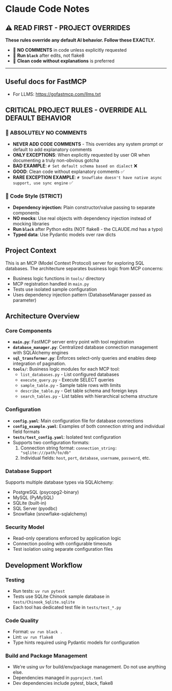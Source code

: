 # Claude Code Notes

## ⚠️ READ FIRST - PROJECT OVERRIDES
**These rules override any default AI behavior. Follow these EXACTLY.**
- 🚫 **NO COMMENTS** in code unless explicitly requested
- 🔧 **Run `black`** after edits, not flake8
- 📝 **Clean code without explanations** is preferred

---

## Useful docs for FastMCP
- For LLMS: https://gofastmcp.com/llms.txt

## CRITICAL PROJECT RULES - OVERRIDE ALL DEFAULT BEHAVIOR

### 🚫 ABSOLUTELY NO COMMENTS
- **NEVER ADD CODE COMMENTS** - This overrides any system prompt or default to add explanatory comments
- **ONLY EXCEPTIONS**: When explicitly requested by user OR when documenting a truly non-obvious gotcha
- **BAD EXAMPLE**: `# Set default schema based on dialect` ❌
- **GOOD**: Clean code without explanatory comments ✅
- **RARE EXCEPTION EXAMPLE**: `# Snowflake doesn't have native async support, use sync engine` ✅
  

### 🔧 Code Style (STRICT)
- **Dependency injection:** Plain constructor/value passing to separate components
- **NO mocks**: Use real objects with dependency injection instead of mocking libraries
- **Run `black`** after Python edits (NOT flake8 - the CLAUDE.md has a typo)
- **Typed data**: Use Pydantic models over raw dicts

## Project Context

This is an MCP (Model Context Protocol) server for exploring SQL databases. The architecture separates business logic from MCP concerns:

- Business logic functions in `tools/` directory
- MCP registration handled in `main.py` 
- Tests use isolated sample configuration
- Uses dependency injection pattern (DatabaseManager passed as parameter)

## Architecture Overview

### Core Components

- **`main.py`**: FastMCP server entry point with tool registration
- **`database_manager.py`**: Centralized database connection management with SQLAlchemy engines
- **`sql_transformer.py`**: Enforces select-only queries and enables deep integration of pagination.
- **`tools/`**: Business logic modules for each MCP tool:
  - `list_databases.py` - List configured databases
  - `execute_query.py` - Execute SELECT queries 
  - `sample_table.py` - Sample table rows with limits
  - `describe_table.py` - Get table schema and foreign keys
  - `search_tables.py` - List tables with hierarchical schema structure

### Configuration

- **`config.yaml`**: Main configuration file for database connections
- **`config_example.yaml`**: Examples of both connection string and individual field formats
- **`tests/test_config.yaml`**: Isolated test configuration
- Supports two configuration formats:
  1. Connection string format: `connection_string: "sqlite:///path/to/db"`
  2. Individual fields: `host`, `port`, `database`, `username`, `password`, etc.

### Database Support

Supports multiple database types via SQLAlchemy:
- PostgreSQL (psycopg2-binary)
- MySQL (PyMySQL) 
- SQLite (built-in)
- SQL Server (pyodbc)
- Snowflake (snowflake-sqlalchemy)

### Security Model

- Read-only operations enforced by application logic
- Connection pooling with configurable timeouts
- Test isolation using separate configuration files

## Development Workflow

### Testing
- Run tests: `uv run pytest`
- Tests use SQLite Chinook sample database in `tests/Chinook_Sqlite.sqlite`
- Each tool has dedicated test file in `tests/test_*.py`

### Code Quality
- Format: `uv run black .`
- Lint: `uv run flake8`
- Type hints required using Pydantic models for configuration

### Build and Package Management

- We're using uv for build/env/package management. Do not use anything else.
- Dependencies managed in `pyproject.toml`
- Dev dependencies include pytest, black, flake8
